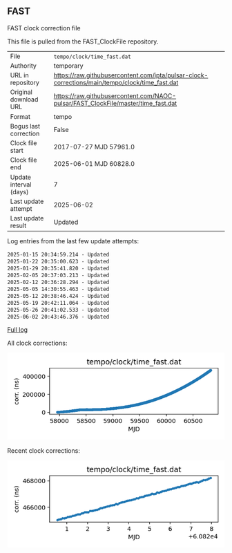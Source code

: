 
## FAST

FAST clock correction file

This file is pulled from the FAST_ClockFile repository.

|     |     |
|:--- |:--- |
| File | `tempo/clock/time_fast.dat` |
| Authority | temporary |
| URL in repository | <https://raw.githubusercontent.com/ipta/pulsar-clock-corrections/main/tempo/clock/time_fast.dat> |
| Original download URL | <https://raw.githubusercontent.com/NAOC-pulsar/FAST_ClockFile/master/time_fast.dat> |
| Format | tempo |
| Bogus last correction | False |
| Clock file start | 2017-07-27 MJD 57961.0 |
| Clock file end | 2025-06-01 MJD 60828.0 |
| Update interval (days) | 7 |
| Last update attempt | 2025-06-02 |
| Last update result | Updated |

Log entries from the last few update attempts:
```
2025-01-15 20:34:59.214 - Updated
2025-01-22 20:35:00.623 - Updated
2025-01-29 20:35:41.820 - Updated
2025-02-05 20:37:03.213 - Updated
2025-02-12 20:36:28.294 - Updated
2025-05-05 14:30:55.463 - Updated
2025-05-12 20:38:46.424 - Updated
2025-05-19 20:42:11.064 - Updated
2025-05-26 20:41:02.533 - Updated
2025-06-02 20:43:46.376 - Updated
```
[Full log](https://raw.githubusercontent.com/ipta/pulsar-clock-corrections/main/log/tempo/clock/time_fast.dat.log)


All clock corrections:

![plot of all clock corrections](time_fast.dat.png "All corrections")

Recent clock corrections:

![plot of recent clock corrections](time_fast.dat.short.png "Recent corrections")


